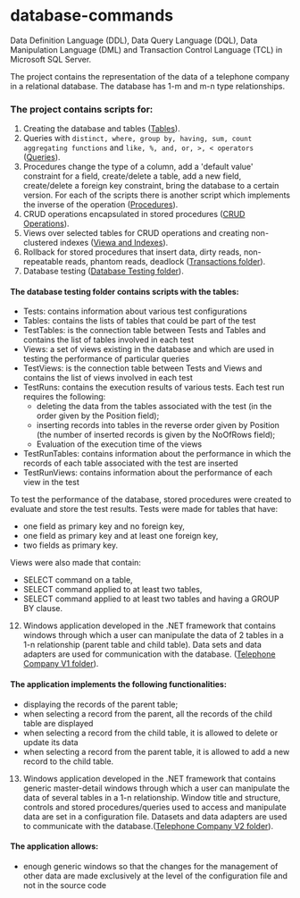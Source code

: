 # database-commands
Data Definition Language (DDL), Data Query Language (DQL), Data Manipulation Language (DML) and Transaction Control Language (TCL) in Microsoft SQL Server.

The project contains the representation of the data of a telephone company in a relational database. The database has 1-m and m-n type relationships.

### The project contains scripts for:
1. Creating the database and tables ([Tables](https://github.com/Iri25/db-sql-Iri25/blob/main/Tables.sql)).
2. Queries with `distinct, where, group by, having, sum, count aggregating functions` and `like, %, and, or, >, < operators` ([Queries](https://github.com/Iri25/db-sql-Iri25/blob/main/Queries.sql)).
3. Procedures change the type of a column, add a 'default value' constraint for a field, create/delete a table, add a new field, create/delete a foreign key constraint, bring the database to a certain version. For each of the scripts there is another script which
implements the inverse of the operation ([Procedures](https://github.com/Iri25/db-sql-Iri25/blob/main/Procedures.sql)).
4. CRUD operations encapsulated in stored procedures ([CRUD Operations](https://github.com/Iri25/db-sql-Iri25/blob/main/CRUD%20Operations.sql)).
5. Views over selected tables for CRUD operations and creating non-clustered indexes ([Viewa and Indexes](https://github.com/Iri25/db-sql-Iri25/blob/main/Views%20and%20Indexes.sql)).
6. Rollback for stored procedures that insert data, dirty reads, non-repeatable reads, phantom reads, deadlock ([Transactions folder](https://github.com/Iri25/database-commands/blob/main/Transactions)).
11. Database testing ([Database Testing folder](https://github.com/Iri25/db-sql-Iri25/tree/main/Database%20Testing)).

#### The database testing folder contains scripts with the tables:
- Tests: contains information about various test configurations
- Tables: contains the lists of tables that could be part of the test
- TestTables: is the connection table between Tests and Tables and contains the list of tables involved in each test
- Views: a set of views existing in the database and which are used in testing the performance of particular queries
- TestViews: is the connection table between Tests and Views and contains the list of views involved in each test
- TestRuns: contains the execution results of various tests. Each test run requires the following:
  - deleting the data from the tables associated with the test (in the order given by the Position field);
  - inserting records into tables in the reverse order given by Position (the number of inserted records is given by the NoOfRows field);
  - Evaluation of the execution time of the views
- TestRunTables: contains information about the performance in which the records of each table associated with the test are inserted
- TestRunViews: contains information about the performance of each view in the test

To test the performance of the database, stored procedures were created to evaluate and store the test results. Tests were made for tables that have:
- one field as primary key and no foreign key,
- one field as primary key and at least one foreign key,
- two fields as primary key.

Views were also made that contain:
- SELECT command on a table,
- SELECT command applied to at least two tables,
- SELECT command applied to at least two tables and having a GROUP BY clause.


12. Windows application developed in the .NET framework that contains windows through which a user can manipulate the data of 2 tables in a 1-n relationship (parent table and child table). Data sets and data adapters are used for communication with the database. ([Telephone Company V1 folder](https://github.com/Iri25/database-commands/tree/main/Telephone%20Company%20V1)).

#### The application implements the following functionalities:
  - displaying the records of the parent table;
  - when selecting a record from the parent, all the records of the child table are displayed
  - when selecting a record from the child table, it is allowed to delete or update its data
  - when selecting a record from the parent table, it is allowed to add a new record to the child table.


13. Windows application developed in the .NET framework that contains generic master-detail windows through which a user can manipulate the data of several tables in a 1-n relationship. Window title and structure, controls and stored procedures/queries used to access and manipulate data are set in a configuration file. Datasets and data adapters are used to communicate with the database.([Telephone Company V2 folder](https://github.com/Iri25/database-commands/tree/main/Telephone%20Company%20V2)).

#### The application allows:
- enough generic windows so that the changes for the management of other data are made exclusively at the level of the configuration file and not in the source code
